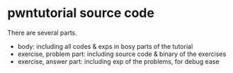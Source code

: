 # pwntutorial source code

There are several parts.

* body: including all codes & exps in bosy parts of the tutorial
* exercise, problem part: including source code & binary of the exercises
* exercise, answer part: including exp of the problems, for debug ease
